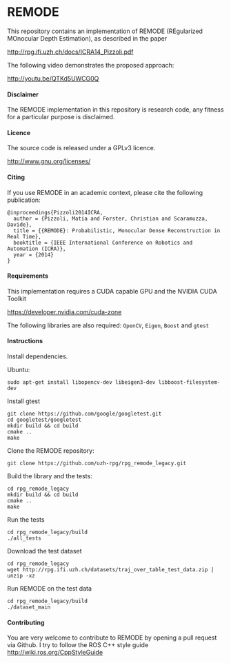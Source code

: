 REMODE
===

This repository contains an implementation of REMODE (REgularized MOnocular Depth Estimation), as described in the paper

http://rpg.ifi.uzh.ch/docs/ICRA14_Pizzoli.pdf

The following video demonstrates the proposed approach:

http://youtu.be/QTKd5UWCG0Q

#### Disclaimer

The REMODE implementation in this repository is research code, any fitness for a particular purpose is disclaimed.

#### Licence

The source code is released under a GPLv3 licence.

http://www.gnu.org/licenses/

#### Citing

If you use REMODE in an academic context, please cite the following publication:

    @inproceedings{Pizzoli2014ICRA,
      author = {Pizzoli, Matia and Forster, Christian and Scaramuzza, Davide},
      title = {{REMODE}: Probabilistic, Monocular Dense Reconstruction in Real Time},
      booktitle = {IEEE International Conference on Robotics and Automation (ICRA)},
      year = {2014}
    }

#### Requirements

This implementation requires a CUDA capable GPU and the NVIDIA CUDA Toolkit

https://developer.nvidia.com/cuda-zone

The following libraries are also required: `OpenCV`, `Eigen`, `Boost` and `gtest`

#### Instructions

Install dependencies.

Ubuntu:
    
    sudo apt-get install libopencv-dev libeigen3-dev libboost-filesystem-dev
    
Install gtest

    git clone https://github.com/google/googletest.git
    cd googletest/googletest
    mkdir build && cd build
    cmake ..
    make

Clone the REMODE repository:

    git clone https://github.com/uzh-rpg/rpg_remode_legacy.git

Build the library and the tests:

    cd rpg_remode_legacy
    mkdir build && cd build
    cmake ..
    make

Run the tests

    cd rpg_remode_legacy/build
    ./all_tests

Download the test dataset

    cd rpg_remode_legacy
    wget http://rpg.ifi.uzh.ch/datasets/traj_over_table_test_data.zip | unzip -xz

Run REMODE on the test data

    cd rpg_remode_legacy/build
    ./dataset_main
   
#### Contributing

You are very welcome to contribute to REMODE by opening a pull request via Github.
I try to follow the ROS C++ style guide http://wiki.ros.org/CppStyleGuide
